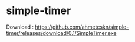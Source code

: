 # simple-timer

Download : https://github.com/ahmetcskn/simple-timer/releases/download/0.1/SimpleTimer.exe 
